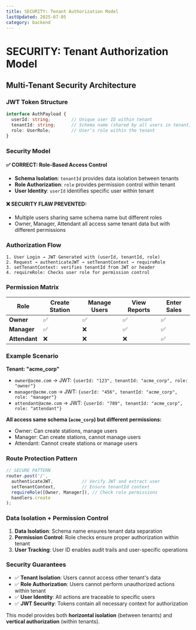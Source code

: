 ```yaml
---
title: SECURITY: Tenant Authorization Model
lastUpdated: 2025-07-05
category: backend
---
```


# SECURITY: Tenant Authorization Model

## Multi-Tenant Security Architecture

### JWT Token Structure
```typescript
interface AuthPayload {
  userId: string;        // Unique user ID within tenant
  tenantId: string;      // Schema name (shared by all users in tenant)
  role: UserRole;        // User's role within the tenant
}
```

### Security Model

#### ✅ **CORRECT**: Role-Based Access Control
- **Schema Isolation**: `tenantId` provides data isolation between tenants
- **Role Authorization**: `role` provides permission control within tenant
- **User Identity**: `userId` identifies specific user within tenant

#### ❌ **SECURITY FLAW PREVENTED**: 
- Multiple users sharing same schema name but different roles
- Owner, Manager, Attendant all access same tenant data but with different permissions

### Authorization Flow

```
1. User Login → JWT Generated with (userId, tenantId, role)
2. Request → authenticateJWT → setTenantContext → requireRole
3. setTenantContext: verifies tenantId from JWT or header
4. requireRole: Checks user role for permission control
```

### Permission Matrix

| Role | Create Station | Manage Users | View Reports | Enter Sales |
|------|---------------|--------------|--------------|-------------|
| **Owner** | ✅ | ✅ | ✅ | ✅ |
| **Manager** | ✅ | ❌ | ✅ | ✅ |
| **Attendant** | ❌ | ❌ | ❌ | ✅ |

### Example Scenario

**Tenant: "acme_corp"**
- `owner@acme.com` → JWT: `{userId: "123", tenantId: "acme_corp", role: "owner"}`
- `manager@acme.com` → JWT: `{userId: "456", tenantId: "acme_corp", role: "manager"}`
- `attendant@acme.com` → JWT: `{userId: "789", tenantId: "acme_corp", role: "attendant"}`

**All access same schema (`acme_corp`) but different permissions:**
- Owner: Can create stations, manage users
- Manager: Can create stations, cannot manage users
- Attendant: Cannot create stations or manage users

### Route Protection Pattern

```typescript
// SECURE PATTERN
router.post('/', 
  authenticateJWT,           // Verify JWT and extract user
  setTenantContext,          // Ensure tenantId context
  requireRole([Owner, Manager]), // Check role permissions
  handlers.create
);
```

### Data Isolation + Permission Control

1. **Data Isolation**: Schema name ensures tenant data separation
2. **Permission Control**: Role checks ensure proper authorization within tenant
3. **User Tracking**: User ID enables audit trails and user-specific operations

### Security Guarantees

- ✅ **Tenant Isolation**: Users cannot access other tenant's data
- ✅ **Role Authorization**: Users cannot perform unauthorized actions within tenant
- ✅ **User Identity**: All actions are traceable to specific users
- ✅ **JWT Security**: Tokens contain all necessary context for authorization

This model provides both **horizontal isolation** (between tenants) and **vertical authorization** (within tenants).